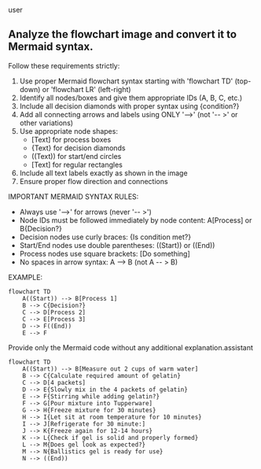 user

## Analyze the flowchart image and convert it to Mermaid syntax.

Follow these requirements strictly:

1. Use proper Mermaid flowchart syntax starting with 'flowchart TD' (top-down) or 'flowchart LR' (left-right)
2. Identify all nodes/boxes and give them appropriate IDs (A, B, C, etc.)
3. Include all decision diamonds with proper syntax using {condition?}
4. Add all connecting arrows and labels using ONLY '-->' (not '-- >' or other variations)
5. Use appropriate node shapes:
   - [Text] for process boxes
   - {Text} for decision diamonds  
   - ((Text)) for start/end circles
   - [Text] for regular rectangles
6. Include all text labels exactly as shown in the image
7. Ensure proper flow direction and connections

IMPORTANT MERMAID SYNTAX RULES:
- Always use '-->' for arrows (never '-- >')
- Node IDs must be followed immediately by node content: A[Process] or B{Decision?}
- Decision nodes use curly braces: {Is condition met?}
- Start/End nodes use double parentheses: ((Start)) or ((End))
- Process nodes use square brackets: [Do something]
- No spaces in arrow syntax: A --> B (not A -- > B)

EXAMPLE:
```mermaid
flowchart TD
    A((Start)) --> B[Process 1]
    B --> C{Decision?}
    C --> D[Process 2]
    C --> E[Process 3]
    D --> F((End))
    E --> F
```

Provide only the Mermaid code without any additional explanation.assistant

```mermaid
flowchart TD
    A((Start)) --> B[Measure out 2 cups of warm water]
    B --> C{Calculate required amount of gelatin}
    C --> D[4 packets]
    D --> E{Slowly mix in the 4 packets of gelatin}
    E --> F{Stirring while adding gelatin?}
    F --> G[Pour mixture into Tupperware]
    G --> H{Freeze mixture for 30 minutes}
    H --> I{Let sit at room temperature for 10 minutes}
    I --> J[Refrigerate for 30 minute:]
    J --> K{Freeze again for 12-14 hours}
    K --> L{Check if gel is solid and properly formed}
    L --> M{Does gel look as expected?}
    M --> N{Ballistics gel is ready for use}
    N --> ((End))
```